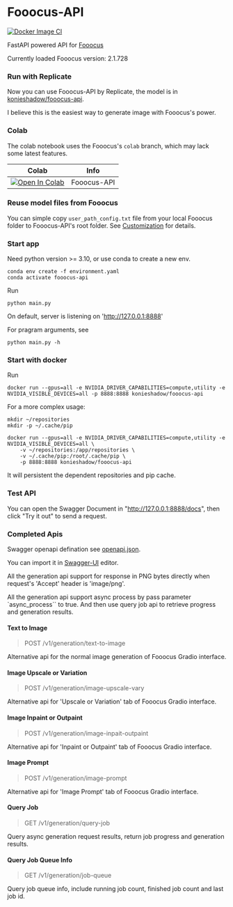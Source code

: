 # Fooocus-API

[![Docker Image CI](https://github.com/konieshadow/Fooocus-API/actions/workflows/docker-image.yml/badge.svg?branch=main)](https://github.com/konieshadow/Fooocus-API/actions/workflows/docker-image.yml)

FastAPI powered API for [Fooocus](https://github.com/lllyasviel/Fooocus)

Currently loaded Fooocus version: 2.1.728

### Run with Replicate
Now you can use Fooocus-API by Replicate, the model is in [konieshadow/fooocus-api](https://replicate.com/konieshadow/fooocus-api).

I believe this is the easiest way to generate image with Fooocus's power.

### Colab
The colab notebook uses the Fooocus's `colab` branch, which may lack some latest features.

| Colab | Info
| --- | --- |
[![Open In Colab](https://colab.research.google.com/assets/colab-badge.svg)](https://colab.research.google.com/github/konieshadow/Fooocus-API/blob/colab/colab.ipynb) | Fooocus-API

### Reuse model files from Fooocus
You can simple copy `user_path_config.txt` file from your local Fooocus folder to Fooocus-API's root folder. See [Customization](https://github.com/lllyasviel/Fooocus#customization) for details.

### Start app
Need python version >= 3.10, or use conda to create a new env.

```
conda env create -f environment.yaml
conda activate fooocus-api
```

Run
```
python main.py
```
On default, server is listening on 'http://127.0.0.1:8888'

For pragram arguments, see
```
python main.py -h
```

### Start with docker
Run
```
docker run --gpus=all -e NVIDIA_DRIVER_CAPABILITIES=compute,utility -e NVIDIA_VISIBLE_DEVICES=all -p 8888:8888 konieshadow/fooocus-api
```

For a more complex usage:
```
mkdir ~/repositories
mkdir -p ~/.cache/pip

docker run --gpus=all -e NVIDIA_DRIVER_CAPABILITIES=compute,utility -e NVIDIA_VISIBLE_DEVICES=all \
    -v ~/repositories:/app/repositories \
    -v ~/.cache/pip:/root/.cache/pip \
    -p 8888:8888 konieshadow/fooocus-api
```
It will persistent the dependent repositories and pip cache.


### Test API
You can open the Swagger Document in "http://127.0.0.1:8888/docs", then click "Try it out" to send a request.

### Completed Apis
Swagger openapi defination see [openapi.json](docs/openapi.json).

You can import it in [Swagger-UI](https://swagger.io/tools/swagger-ui/) editor.

All the generation api support for response in PNG bytes directly when request's 'Accept' header is 'image/png'.

All the generation api support async process by pass parameter `async_process`` to true. And then use query job api to retrieve progress and generation results.

#### Text to Image
> POST /v1/generation/text-to-image

Alternative api for the normal image generation of Fooocus Gradio interface.

#### Image Upscale or Variation
> POST /v1/generation/image-upscale-vary

Alternative api for 'Upscale or Variation' tab of Fooocus Gradio interface.

#### Image Inpaint or Outpaint
> POST /v1/generation/image-inpait-outpaint

Alternative api for 'Inpaint or Outpaint' tab of Fooocus Gradio interface.

#### Image Prompt
> POST /v1/generation/image-prompt

Alternative api for 'Image Prompt' tab of Fooocus Gradio interface.

#### Query Job
> GET /v1/generation/query-job

Query async generation request results, return job progress and generation results.

#### Query Job Queue Info
> GET /v1/generation/job-queue

Query job queue info, include running job count, finished job count and last job id.